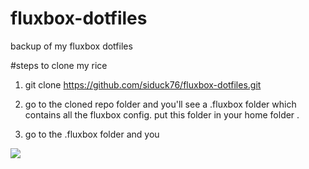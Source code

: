 # fluxbox-dotfiles
backup of my fluxbox dotfiles


#steps to clone my rice 

1. git clone https://github.com/siduck76/fluxbox-dotfiles.git

2. go to the cloned repo folder and you'll see a .fluxbox folder which contains all the fluxbox config. put this folder in your home folder .

3. go to the .fluxbox folder and you
<img src ="https://raw.githubusercontent.com/siduck76/fluxbox-dotfiles/main/e.png">
